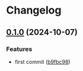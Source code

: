 # Changelog

## [0.1.0](https://github.com/kuritify-org/rulesets-poc/compare/v0.0.1...v0.1.0) (2024-10-07)


### Features

* first commit ([b9fbc98](https://github.com/kuritify-org/rulesets-poc/commit/b9fbc983dd15622f97883527ad487dca0fb16526))

